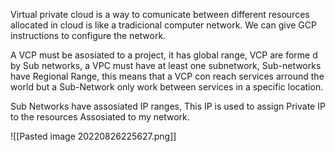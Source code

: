 Virtual private cloud is a way to comunicate between different resources allocated in cloud is like a tradicional computer network. We can give GCP instructions to configure the network.


A VCP must be asosiated to a project, it has global range, VCP are forme d by Sub networks, a VPC must have at least one subnetwork, Sub-networks have Regional Range, this means that a VCP con reach services arround the world but a Sub-Network only work between services in a specific location.

Sub Networks have assosiated IP ranges, This IP is used to assign Private IP to the resources Assosiated to my network.

![[Pasted image 20220826225627.png]]


